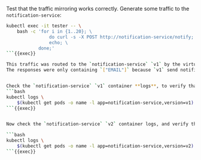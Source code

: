 Test that the traffic mirroring works correctly. Generate some traffic to the `notification-service`:
```bash
kubectl exec -it tester -- \
    bash -c 'for i in {1..20}; \
                do curl -s -X POST http://notification-service/notify; \
                echo; \
            done;'
```{{exec}}

This traffic was routed to the `notification-service` `v1` by the virtual service default route. 
The responses were only containing `["EMAIL"]` because `v1` send notifications using *EMAIL*(s) only. 


Check the `notification-service` `v1` container **logs**, to verify that the traffic was sent to `v1`:
```bash
kubectl logs \
    $(kubectl get pods -o name -l app=notification-service,version=v1)
```{{exec}} 


Now check the `notification-service` `v2` container logs, and verify that the logs contains requests **mirrored** from `v1`:

```bash
kubectl logs \
    $(kubectl get pods -o name -l app=notification-service,version=v2)
```{{exec}} 